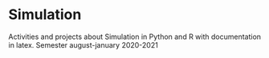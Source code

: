 # Simulation
Activities and projects about Simulation in Python and R with documentation in latex. Semester august-january 2020-2021
